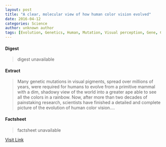 ```yaml
---
layout: post
title: "A clear, molecular view of how human color vision evolved"
date: 2016-04-12
categories: Science
author: unknown author
tags: [Evolution, Genetics, Human, Mutation, Visual perception, Gene, Color vision, Protein, Color, Biology, Organisms, Life sciences]
---
```



#### Digest
>digest unavailable

#### Extract
>Many genetic mutations in visual pigments, spread over millions of years, were required for humans to evolve from a primitive mammal with a dim, shadowy view of the world into a greater ape able to see all the colors in a rainbow. Now, after more than two decades of painstaking research, scientists have finished a detailed and complete picture of the evolution of human color vision....

#### Factsheet
>factsheet unavailable

[Visit Link](http://feeds.sciencedaily.com/~r/sciencedaily/~3/36Pi0TMimXw/141218210100.htm)


